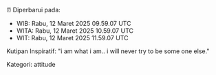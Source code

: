 ⏰ Diperbarui pada:
- WIB: Rabu, 12 Maret 2025 09.59.07 UTC
- WITA: Rabu, 12 Maret 2025 10.59.07 UTC
- WIT: Rabu, 12 Maret 2025 11.59.07 UTC

Kutipan Inspiratif:
"i am what i am.. i will never try to be some one else."


Kategori: attitude

